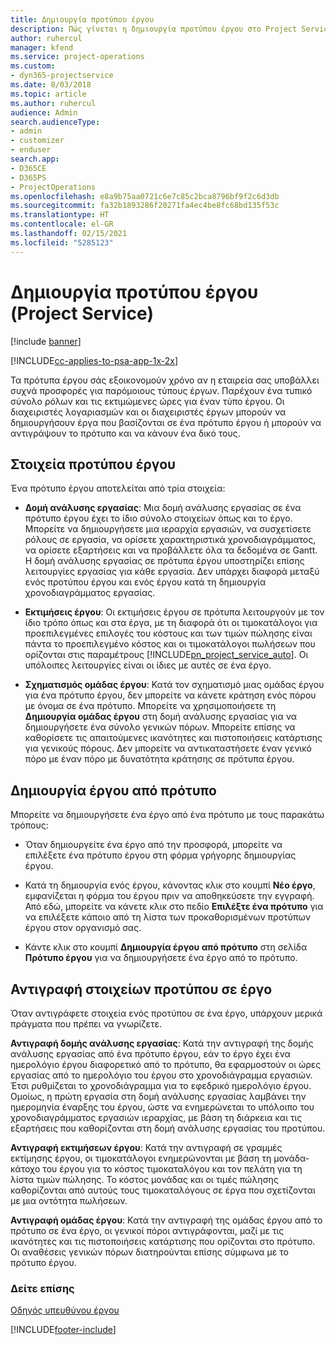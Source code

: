 ```yaml
---
title: Δημιουργία προτύπου έργου
description: Πώς γίνεται η δημιουργία προτύπου έργου στο Project Service
author: ruhercul
manager: kfend
ms.service: project-operations
ms.custom:
- dyn365-projectservice
ms.date: 8/03/2018
ms.topic: article
ms.author: ruhercul
audience: Admin
search.audienceType:
- admin
- customizer
- enduser
search.app:
- D365CE
- D365PS
- ProjectOperations
ms.openlocfilehash: e8a9b75aa0721c6e7c85c2bca8796bf9f2c6d3db
ms.sourcegitcommit: fa32b1893286f20271fa4ec4be8fc68bd135f53c
ms.translationtype: HT
ms.contentlocale: el-GR
ms.lasthandoff: 02/15/2021
ms.locfileid: "5285123"
---
```

# <a name="create-a-project-template-project-service"></a>Δημιουργία προτύπου έργου (Project Service)

[!include [banner](../includes/psa-now-project-operations.md)]

[!INCLUDE[cc-applies-to-psa-app-1x-2x](../includes/cc-applies-to-psa-app-1x-2x.md)]

Τα πρότυπα έργου σάς εξοικονομούν χρόνο αν η εταιρεία σας υποβάλλει συχνά προσφορές για παρόμοιους τύπους έργων. Παρέχουν ένα τυπικό σύνολο ρόλων και τις εκτιμώμενες ώρες για έναν τύπο έργου. Οι διαχειριστές λογαριασμών και οι διαχειριστές έργων μπορούν να δημιουργήσουν έργα που βασίζονται σε ένα πρότυπο έργου ή μπορούν να αντιγράψουν το πρότυπο και να κάνουν ένα δικό τους.  
  
## <a name="components-of-project-template"></a>Στοιχεία προτύπου έργου
 Ένα πρότυπο έργου αποτελείται από τρία στοιχεία:  
  
- **Δομή ανάλυσης εργασίας**: Μια δομή ανάλυσης εργασίας σε ένα πρότυπο έργου έχει το ίδιο σύνολο στοιχείων όπως και το έργο. Μπορείτε να δημιουργήσετε μια ιεραρχία εργασιών, να συσχετίσετε ρόλους σε εργασία, να ορίσετε χαρακτηριστικά χρονοδιαγράμματος, να ορίσετε εξαρτήσεις και να προβάλλετε όλα τα δεδομένα σε Gantt. Η δομή ανάλυσης εργασίας σε πρότυπα έργου υποστηρίζει επίσης λειτουργίες εργασίας για κάθε εργασία. Δεν υπάρχει διαφορά μεταξύ ενός προτύπου έργου και ενός έργου κατά τη δημιουργία χρονοδιαγράμματος εργασίας.  
  
- **Εκτιμήσεις έργου**: Οι εκτιμήσεις έργου σε πρότυπα λειτουργούν με τον ίδιο τρόπο όπως και στα έργα, με τη διαφορά ότι οι τιμοκατάλογοι για προεπιλεγμένες επιλογές του κόστους και των τιμών πώλησης είναι πάντα το προεπιλεγμένο κόστος και οι τιμοκατάλογοι πωλήσεων που ορίζονται στις παραμέτρους [!INCLUDE[pn_project_service_auto](../includes/pn-project-service-auto.md)]. Οι υπόλοιπες λειτουργίες είναι οι ίδιες με αυτές σε ένα έργο.  
  
- **Σχηματισμός ομάδας έργου**: Κατά τον σχηματισμό μιας ομάδας έργου για ένα πρότυπο έργου, δεν μπορείτε να κάνετε κράτηση ενός πόρου με όνομα σε ένα πρότυπο. Μπορείτε να χρησιμοποιήσετε τη **Δημιουργία ομάδας έργου** στη δομή ανάλυσης εργασίας για να δημιουργήσετε ένα σύνολο γενικών πόρων. Μπορείτε επίσης να καθορίσετε τις απαιτούμενες ικανότητες και πιστοποιήσεις κατάρτισης για γενικούς πόρους. Δεν μπορείτε να αντικαταστήσετε έναν γενικό πόρο με έναν πόρο με δυνατότητα κράτησης σε πρότυπα έργου.  
  
## <a name="create-a-project-from-a-template"></a>Δημιουργία έργου από πρότυπο  
 Μπορείτε να δημιουργήσετε ένα έργο από ένα πρότυπο με τους παρακάτω τρόπους:  
  
-   Όταν δημιουργείτε ένα έργο από την προσφορά, μπορείτε να επιλέξετε ένα πρότυπο έργου στη φόρμα γρήγορης δημιουργίας έργου.  
  
-   Κατά τη δημιουργία ενός έργου, κάνοντας κλικ στο κουμπί **Νέο έργο**, εμφανίζεται η φόρμα του έργου πριν να αποθηκεύσετε την εγγραφή. Από εδώ, μπορείτε να κάνετε κλικ στο πεδίο **Επιλέξτε ένα πρότυπο** για να επιλέξετε κάποιο από τη λίστα των προκαθορισμένων προτύπων έργου στον οργανισμό σας.  
  
-   Κάντε κλικ στο κουμπί **Δημιουργία έργου από πρότυπο** στη σελίδα **Πρότυπο έργου** για να δημιουργήσετε ένα έργο από το πρότυπο.  
  
## <a name="copying-components-of-a-template-to-a-project"></a>Αντιγραφή στοιχείων προτύπου σε έργο  
 Όταν αντιγράφετε στοιχεία ενός προτύπου σε ένα έργο, υπάρχουν μερικά πράγματα που πρέπει να γνωρίζετε.  
  
 **Αντιγραφή δομής ανάλυσης εργασίας**: Κατά την αντιγραφή της δομής ανάλυσης εργασίας από ένα πρότυπο έργου, εάν το έργο έχει ένα ημερολόγιο έργου διαφορετικό από το πρότυπο, θα εφαρμοστούν οι ώρες εργασίας από το ημερολόγιο του έργου στο χρονοδιάγραμμα εργασιών. Έτσι ρυθμίζεται το χρονοδιάγραμμα για το εφεδρικό ημερολόγιο έργου. Ομοίως, η πρώτη εργασία στη δομή ανάλυσης εργασίας λαμβάνει την ημερομηνία έναρξης του έργου, ώστε να ενημερώνεται το υπόλοιπο του χρονοδιαγράμματος εργασιών ιεραρχίας, με βάση τη διάρκεια και τις εξαρτήσεις που καθορίζονται στη δομή ανάλυσης εργασίας του προτύπου.  
  
 **Αντιγραφή εκτιμήσεων έργου**: Κατά την αντιγραφή σε γραμμές εκτίμησης έργου, οι τιμοκατάλογοι ενημερώνονται με βάση τη μονάδα-κάτοχο του έργου για το κόστος τιμοκαταλόγου και τον πελάτη για τη λίστα τιμών πώλησης. Το κόστος μονάδας και οι τιμές πώλησης καθορίζονται από αυτούς τους τιμοκαταλόγους σε έργα που σχετίζονται με μια οντότητα πωλήσεων.  
  
 **Αντιγραφή ομάδας έργου**: Κατά την αντιγραφή της ομάδας έργου από το πρότυπο σε ένα έργο, οι γενικοί πόροι αντιγράφονται, μαζί με τις ικανότητες και τις πιστοποιήσεις κατάρτισης που ορίζονται στο πρότυπο. Οι αναθέσεις γενικών πόρων διατηρούνται επίσης σύμφωνα με το πρότυπο έργου.  
  
### <a name="see-also"></a>Δείτε επίσης  
 [Οδηγός υπευθύνου έργου](../psa/project-manager-guide.md)


[!INCLUDE[footer-include](../includes/footer-banner.md)]
